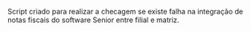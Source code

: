 Script criado para realizar a checagem se existe falha na integração de notas fiscais do software Senior entre filial e matriz.
